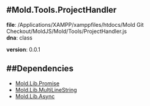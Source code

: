 
#Mold.Tools.ProjectHandler
---------------------------------------

__file__: /Applications/XAMPP/xamppfiles/htdocs/Mold Git Checkout/MoldJS/Mold/Tools/ProjectHandler.js  
__dna__: class  

__version__: 0.0.1  
	






##Dependencies
--------------

* [Mold.Lib.Promise](../../Mold/Lib/Promise.md) 
* [Mold.Lib.MultiLineString](../../Mold/Lib/MultiLineString.md) 
* [Mold.Lib.Async](../../Mold/Lib/Async.md) 



 

 


 



		
